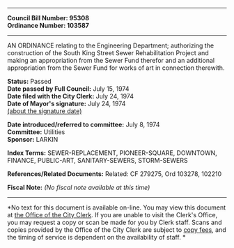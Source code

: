 * * * * *  
  
**Council Bill Number: [](#h0)[](#h2)95308**   
**Ordinance Number: 103587**  
  
* * * * *  
  
AN ORDINANCE relating to the Engineering Department; authorizing the construction of the South King Street Sewer Rehabilitation Project and making an appropriation from the Sewer Fund therefor and an additional appropriation from the Sewer Fund for works of art in connection therewith.  
  
**Status:** Passed   
**Date passed by Full Council:** July 15, 1974   
**Date filed with the City Clerk:** July 24, 1974   
**Date of Mayor's signature:** July 24, 1974   
[(about the signature date)](/~public/approvaldate.htm)   
  
  
**Date introduced/referred to committee:** July 8, 1974   
**Committee:** Utilities   
**Sponsor:** LARKIN   
  
**Index Terms:** SEWER-REPLACEMENT, PIONEER-SQUARE, DOWNTOWN, FINANCE, PUBLIC-ART, SANITARY-SEWERS, STORM-SEWERS  
  
**References/Related Documents:** Related: CF 279275, Ord 103278, 102210  
  
**Fiscal Note:** *(No fiscal note available at this time)*  
  
* * * * *  
  
*No text for this document is available on-line. You may view this document at [the Office of the City Clerk](http://www.seattle.gov/leg/clerk/contactUs.htm). If you are unable to visit the Clerk's Office, you may request a copy or scan be made for you by Clerk staff. Scans and copies provided by the Office of the City Clerk are subject to [copy fees](http://clerk.seattle.gov/~public/clerkfees.htm), and the timing of service is dependent on the availability of staff. *  
  
  
